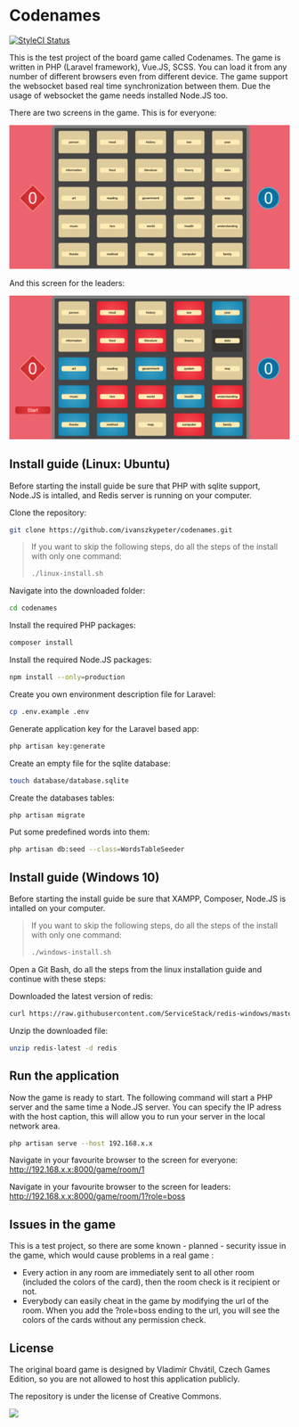 
# Codenames

[![StyleCI Status](https://styleci.io/repos/81387001/shield)](https://styleci.io/repos/81387001)

This is the test project of the board game called Codenames. The game is written in PHP (Laravel framework), Vue.JS, SCSS. You can load it from any number of different browsers even from different device. The game support the websocket based real time synchronization between them. Due the usage of websocket the game needs installed Node.JS too.
 
There are two screens in the game. This is for everyone: 
 
![Screen for everyone](https://raw.githubusercontent.com/ivanszkypeter/codenames/master/resources/assets/img/1.png)

And this screen for the leaders:

![Screen for the leaders](https://raw.githubusercontent.com/ivanszkypeter/codenames/master/resources/assets/img/2.png)

## Install guide (Linux: Ubuntu)

Before starting the install guide be sure that PHP with sqlite support, Node.JS is intalled, and Redis server is running on your computer.

Clone the repository:
```sh
git clone https://github.com/ivanszkypeter/codenames.git
```

> If you want to skip the following steps, do all the steps of the install with only one command:
> ```sh
> ./linux-install.sh
> ```

Navigate into the downloaded folder:
```sh
cd codenames
```
Install the required PHP packages:
```sh
composer install
```
Install the required Node.JS packages:
```sh
npm install --only=production
```
Create you own environment description file for Laravel:
```sh
cp .env.example .env
```
Generate application key for the Laravel based app:
```sh
php artisan key:generate 
```
Create an empty file for the sqlite database:
```sh
touch database/database.sqlite
```
Create the databases tables:
```sh
php artisan migrate
```
Put some predefined words into them:
```sh
php artisan db:seed --class=WordsTableSeeder
```

## Install guide (Windows 10)

Before starting the install guide be sure that XAMPP, Composer, Node.JS is intalled on your computer.

> If you want to skip the following steps, do all the steps of the install with only one command:
> ```sh
> ./windows-install.sh
> ```

Open a Git Bash, do all the steps from the linux installation guide and continue with these steps:

Downloaded the latest version of redis:

```sh
curl https://raw.githubusercontent.com/ServiceStack/redis-windows/master/downloads/redis-latest.zip > redis-latest.zip
```

Unzip the downloaded file:

```sh
unzip redis-latest -d redis
```

## Run the application

Now the game is ready to start. The following command will start a PHP server and the same time a Node.JS server. You can specify the IP adress with the host caption, this will allow you to run your server in the local network area.
```sh
php artisan serve --host 192.168.x.x
```

Navigate in your favourite browser to the screen for everyone: http://192.168.x.x:8000/game/room/1

Navigate in your favourite browser to the screen for leaders: http://192.168.x.x:8000/game/room/1?role=boss


## Issues in the game

This is a test project, so there are some known - planned - security issue in the game, which would cause problems in a real game :

- Every action in any room are immediately sent to all other room (included the colors of the card), then the room check is it recipient or not.
- Everybody can easily cheat in the game by modifying the url of the room. When you add the ?role=boss ending to the url, you will see the colors of the cards without any permission check. 

## License

The original board game is designed by Vladimír Chvátil, Czech Games Edition, so you are not allowed to host this application publicly. 

The repository is under the license of Creative Commons. 

<a href="https://creativecommons.org/licenses/by-nc-sa/4.0/"><img src="https://licensebuttons.net/l/by-nc-sa/3.0/88x31.png" /></a>
